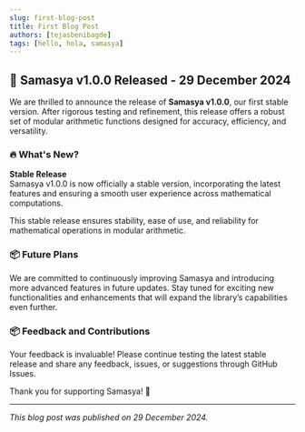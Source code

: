 ```yaml
---
slug: first-blog-post
title: First Blog Post
authors: [tejasbenibagde]
tags: [hello, hola, samasya]
---
```


## 🚀 Samasya v1.0.0 Released - 29 December 2024

We are thrilled to announce the release of **Samasya v1.0.0**, our first stable version. After rigorous testing and refinement, this release offers a robust set of modular arithmetic functions designed for accuracy, efficiency, and versatility.

### 🔥 What's New?

**Stable Release**  
Samasya v1.0.0 is now officially a stable version, incorporating the latest features and ensuring a smooth user experience across mathematical computations.

This stable release ensures stability, ease of use, and reliability for mathematical operations in modular arithmetic.

<!-- truncate -->

### 📦 Future Plans

We are committed to continuously improving Samasya and introducing more advanced features in future updates. Stay tuned for exciting new functionalities and enhancements that will expand the library’s capabilities even further.

### 📦 Feedback and Contributions

Your feedback is invaluable! Please continue testing the latest stable release and share any feedback, issues, or suggestions through GitHub Issues.

Thank you for supporting Samasya! 🎉

---

_This blog post was published on 29 December 2024._
